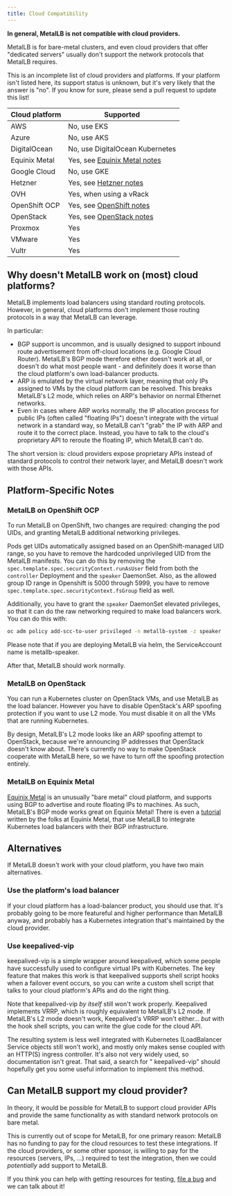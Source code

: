 ```yaml
---
title: Cloud Compatibility
---
```


**In general, MetalLB is not compatible with cloud providers.**

MetalLB is for bare-metal clusters, and even cloud providers that
offer "dedicated servers" usually don't support the network protocols
that MetalLB requires.

This is an incomplete list of cloud providers and platforms. If your
platform isn't listed here, its support status is unknown, but it's
very likely that the answer is "no". If you know for sure, please send
a pull request to update this list!

| Cloud platform | Supported                                                                                    |
|----------------|----------------------------------------------------------------------------------------------|
| AWS            | No, use EKS                                                                                  |
| Azure          | No, use AKS                                                                                  |
| DigitalOcean   | No, use DigitalOcean Kubernetes                                                              |
| Equinix Metal  | Yes, see [Equinix Metal notes]                                                               |
| Google Cloud   | No, use GKE                                                                                  |
| Hetzner        | Yes, see [Hetzner notes](https://community.hetzner.com/tutorials/install-kubernetes-cluster) |
| OVH            | Yes, when using a vRack                                                                      |
| OpenShift OCP  | Yes, see [OpenShift notes]                                                                   |
| OpenStack      | Yes, see [OpenStack notes]                                                                   |
| Proxmox        | Yes                                                                                          |
| VMware         | Yes                                                                                          |
| Vultr          | Yes                                                                                          |

[use alternatives]: #alternatives
[OpenShift notes]: #metallb-on-openshift-ocp
[OpenStack notes]: #metallb-on-openstack
[Equinix Metal notes]: #metallb-on-equinix-metal

## Why doesn't MetalLB work on (most) cloud platforms?

MetalLB implements load balancers using standard routing
protocols. However, in general, cloud platforms don't implement those
routing protocols in a way that MetalLB can leverage.

In particular:

- BGP support is uncommon, and is usually designed to support inbound
  route advertisement from off-cloud locations (e.g. Google Cloud
  Router). MetalLB's BGP mode therefore either doesn't work at all, or
  doesn't do what most people want - and definitely does it worse than
  the cloud platform's own load-balancer products.
- ARP is emulated by the virtual network layer, meaning that only IPs
  assigned to VMs by the cloud platform can be resolved. This breaks
  MetalLB's L2 mode, which relies on ARP's behavior on normal Ethernet
  networks.
- Even in cases where ARP works normally, the IP allocation process
  for public IPs (often called "floating IPs") doesn't integrate with
  the virtual network in a standard way, so MetalLB can't "grab" the
  IP with ARP and route it to the correct place. Instead, you have to
  talk to the cloud's proprietary API to reroute the floating IP,
  which MetalLB can't do.

The short version is: cloud providers expose proprietary APIs instead
of standard protocols to control their network layer, and MetalLB
doesn't work with those APIs.

## Platform-Specific Notes

### MetalLB on OpenShift OCP

To run MetalLB on OpenShift, two changes are required: changing the
pod UIDs, and granting MetalLB additional networking privileges.

Pods get UIDs automatically assigned based on an OpenShift-managed UID
range, so you have to remove the hardcoded unprivileged UID from the
MetalLB manifests. You can do this by removing the
`spec.template.spec.securityContext.runAsUser` field from both the
`controller` Deployment and the `speaker` DaemonSet.
Also, as the allowed group ID range in Openshift is 5000 through 5999,
you have to remove `spec.template.spec.securityContext.fsGroup` field
as well.

Additionally, you have to grant the `speaker` DaemonSet elevated
privileges, so that it can do the raw networking required to make
load balancers work. You can do this with:

```bash
oc adm policy add-scc-to-user privileged -n metallb-system -z speaker
```

Please note that if you are deploying MetalLB via helm, the ServiceAccount
name is metallb-speaker.

After that, MetalLB should work normally.

### MetalLB on OpenStack

You can run a Kubernetes cluster on OpenStack VMs, and use MetalLB as
the load balancer. However you have to disable OpenStack's ARP
spoofing protection if you want to use L2 mode. You must disable it on
all the VMs that are running Kubernetes.

By design, MetalLB's L2 mode looks like an ARP spoofing attempt to
OpenStack, because we're announcing IP addresses that OpenStack
doesn't know about. There's currently no way to make OpenStack
cooperate with MetalLB here, so we have to turn off the spoofing
protection entirely.

### MetalLB on Equinix Metal

[Equinix Metal](https://deploy.equinix.com) is an unusually "bare metal" cloud
platform, and supports using BGP to advertise and route floating IPs to
machines. As such, MetalLB's BGP mode works great on Equinix Metal! There is
even a [tutorial](https://github.com/equinix-labs/terraform-metal-kubernetes-bgp) written by the
folks at Equinix Metal, that use MetalLB to integrate Kubernetes load balancers
with their BGP infrastructure.

## Alternatives

If MetalLB doesn't work with your cloud platform, you have two main
alternatives.

### Use the platform's load balancer

If your cloud platform has a load-balancer product, you should use
that. It's probably going to be more featureful and higher performance
than MetalLB anyway, and probably has a Kubernetes integration that's
maintained by the cloud provider.

### Use keepalived-vip

keepalived-vip is a simple wrapper around keepalived, which some
people have successfully used to configure virtual IPs with
Kubernetes. The key feature that makes this work is that keepalived
supports shell script hooks when a failover event occurs, so you can
write a custom shell script that talks to your cloud platform's APIs
and do the right thing.

Note that keepalived-vip *by itself* still won't work
properly. Keepalived implements VRRP, which is roughly equivalent to
MetalLB's L2 mode. If MetalLB's L2 mode doesn't work, Keepalived's
VRRP won't either... *but* with the hook shell scripts, you can write
the glue code for the cloud API.

The resulting system is less well integrated with Kubernetes
(LoadBalancer Service objects still won't work), and mostly only makes
sense coupled with an HTTP(S) ingress controller. It's also not very
widely used, so documentation isn't great. That said, a search for
"<your cloud provider> keepalived-vip" should hopefully get you some
useful information to implement this method.

## Can MetalLB support my cloud provider?

In theory, it would be possible for MetalLB to support cloud provider
APIs and provide the same functionality as with standard network
protocols on bare metal.

This is currently out of scope for MetalLB, for one primary reason:
MetalLB has no funding to pay for the cloud resources to test these
integrations. If the cloud providers, or some other sponsor, is
willing to pay for the resources (servers, IPs, ...) required to test
the integration, then we could *potentially* add support to MetalLB.

If you think you can help with getting resources for testing, [file a
bug](https://github.com/metallb/metallb/issues/new) and we can talk
about it!
